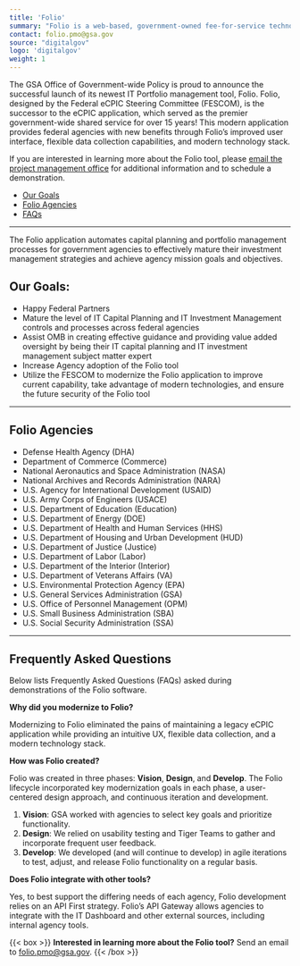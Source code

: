 ```yaml
---
title: 'Folio'
summary: "Folio is a web-based, government-owned fee-for-service technology solution that federal agencies use to support their internal Portfolio Management, IT Capital Planning, and IT Governance processes to meet their external reporting requirements to the Office of Management and Budget (OMB)."
contact: folio.pmo@gsa.gov
source: "digitalgov"
logo: 'digitalgov'
weight: 1
---
```


<div class="deck"><p>The GSA Office of Government-wide Policy is proud to announce the successful launch of its newest IT Portfolio management tool, Folio. Folio, designed by the Federal eCPIC Steering Committee (FESCOM), is the successor to the eCPIC application, which served as the premier government-wide shared service for over 15 years! This modern application provides federal agencies with new benefits through Folio’s improved user interface, flexible data collection capabilities, and modern technology stack.</p></div>

If you are interested in learning more about the Folio tool, please [email the project management office](mailto:folio.pmo@gsa.gov) for additional information and to schedule a demonstration.

- [Our Goals](#our-goals)
- [Folio Agencies](#folio-agencies)
- [FAQs](#frequently-asked-questions)

---

The Folio application automates capital planning and portfolio management processes for government agencies to effectively mature their investment management strategies and achieve agency mission goals and objectives.

## Our Goals:

* Happy Federal Partners
* Mature the level of IT Capital Planning and IT Investment Management controls and processes across federal agencies
* Assist OMB in creating effective guidance and providing value added oversight by being their IT capital planning and IT investment management subject matter expert
* Increase Agency adoption of the Folio tool
* Utilize the FESCOM to modernize the Folio application to improve current capability, take advantage of modern technologies, and ensure the future security of the Folio tool

---

## Folio Agencies

- Defense Health Agency (DHA)
- Department of Commerce (Commerce)
- National Aeronautics and Space Administration (NASA)
- National Archives and Records Administration (NARA)
- U.S. Agency for International Development (USAID)
- U.S. Army Corps of Engineers (USACE)
- U.S. Department of Education (Education)
- U.S. Department of Energy (DOE)
- U.S. Department of Health and Human Services (HHS)
- U.S. Department of Housing and Urban Development (HUD)
- U.S. Department of Justice (Justice)
- U.S. Department of Labor (Labor)
- U.S. Department of the Interior (Interior)
- U.S. Department of Veterans Affairs (VA)
- U.S. Environmental Protection Agency (EPA)
- U.S. General Services Administration (GSA)
- U.S. Office of Personnel Management (OPM)
- U.S. Small Business Administration (SBA)
- U.S. Social Security Administration (SSA)


---

## Frequently Asked Questions

Below lists Frequently Asked Questions (FAQs) asked during demonstrations of the Folio software.

**Why did you modernize to Folio?**

Modernizing to Folio eliminated the pains of maintaining a legacy eCPIC application while providing an intuitive UX, flexible data collection, and a modern technology stack.

**How was Folio created?**

Folio was created in three phases: **Vision**, **Design**, and **Develop**. The Folio lifecycle incorporated key modernization goals in each phase, a user-centered design approach, and continuous iteration and development.
1. **Vision**: GSA worked with agencies to select key goals and prioritize functionality.
2. **Design**: We relied on usability testing and Tiger Teams to gather and incorporate frequent user feedback.
3. **Develop**: We developed (and will continue to develop) in agile iterations to test, adjust, and release Folio functionality on a regular basis.

**Does Folio integrate with other tools?**

Yes, to best support the differing needs of each agency, Folio development relies on an API First strategy. Folio’s API Gateway allows agencies to integrate with the IT Dashboard and other external sources, including internal agency tools.

{{< box >}}
**Interested in learning more about the Folio tool?** Send an email to [folio.pmo@gsa.gov](mailto:folio.pmo@gsa.gov).
{{< /box >}}